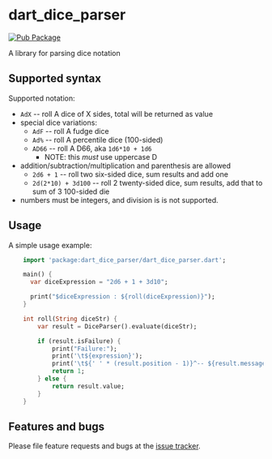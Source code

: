 # dart_dice_parser
[![Pub Package](https://img.shields.io/pub/v/dart_dice_parser.svg)](https://pub.dartlang.org/packages/dart_dice_parser)

A library for parsing dice notation

## Supported syntax

Supported notation:
* `AdX` -- roll A dice of X sides, total will be returned as value
* special dice variations:
  * `AdF` -- roll A fudge dice
  * `Ad%` -- roll A percentile dice (100-sided)
  * `AD66` -- roll A D66, aka `1d6*10 + 1d6`
    * NOTE: this _must_ use uppercase D
* addition/subtraction/multiplication and parenthesis are allowed
  * `2d6 + 1` -- roll two six-sided dice, sum results and add one
  * `2d(2*10) + 3d100` -- roll 2 twenty-sided dice, sum results,
    add that to sum of 3 100-sided die
* numbers must be integers, and division is is not supported.

## Usage

A simple usage example:

```dart
    import 'package:dart_dice_parser/dart_dice_parser.dart';

    main() {
      var diceExpression = "2d6 + 1 + 3d10";

      print("$diceExpression : ${roll(diceExpression)}");
    }

    int roll(String diceStr) {
        var result = DiceParser().evaluate(diceStr);

        if (result.isFailure) {
            print("Failure:");
            print('\t${expression}');
            print('\t${' ' * (result.position - 1)}^-- ${result.message}');
            return 1;
        } else {
            return result.value;
        }
    }
```

## Features and bugs

Please file feature requests and bugs at the [issue tracker][tracker].

[tracker]: https://github.com/stevesea/dart-dice-parser/issues
